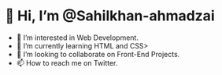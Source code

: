 # 👋 Hi, I’m @Sahilkhan-ahmadzai
- 👀 I’m interested in Web Development.
- 🌱 I’m currently learning HTML and CSS>
- 💞️ I’m looking to collaborate on Front-End Projects.
- 📫 How to reach me on Twitter.

<!---
Sahilkhan-ahmadzai/Sahilkhan-ahmadzai is a ✨ special ✨ repository because its `README.md` (this file) appears on your GitHub profile.
You can click the Preview link to take a look at your changes.
--->
